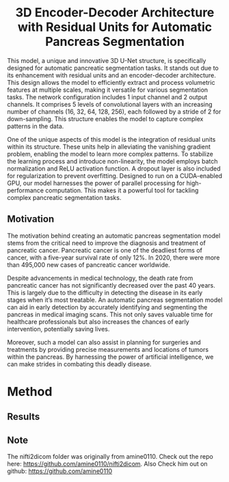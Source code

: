 <h1 align="center">
  3D Encoder-Decoder Architecture with Residual Units for Automatic Pancreas Segmentation
</h1>

This model, a unique and innovative 3D U-Net structure, is specifically designed for automatic pancreatic segmentation tasks. It stands out due to its enhancement with residual units and an encoder-decoder architecture. This design allows the model to efficiently extract and process volumetric features at multiple scales, making it versatile for various segmentation tasks. The network configuration includes 1 input channel and 2 output channels. It comprises 5 levels of convolutional layers with an increasing number of channels (16, 32, 64, 128, 256), each followed by a stride of 2 for down-sampling. This structure enables the model to capture complex patterns in the data.

One of the unique aspects of this model is the integration of residual units within its structure. These units help in alleviating the vanishing gradient problem, enabling the model to learn more complex patterns. To stabilize the learning process and introduce non-linearity, the model employs batch normalization and ReLU activation function. A dropout layer is also included for regularization to prevent overfitting. Designed to run on a CUDA-enabled GPU, our model harnesses the power of parallel processing for high-performance computation. This makes it a powerful tool for tackling complex pancreatic segmentation tasks.

## Motivation

The motivation behind creating an automatic pancreas segmentation model stems from the critical need to improve the diagnosis and treatment of pancreatic cancer. Pancreatic cancer is one of the deadliest forms of cancer, with a five-year survival rate of only 12%. In 2020, there were more than 495,000 new cases of pancreatic cancer worldwide.

Despite advancements in medical technology, the death rate from pancreatic cancer has not significantly decreased over the past 40 years. This is largely due to the difficulty in detecting the disease in its early stages when it’s most treatable. An automatic pancreas segmentation model can aid in early detection by accurately identifying and segmenting the pancreas in medical imaging scans. This not only saves valuable time for healthcare professionals but also increases the chances of early intervention, potentially saving lives.

Moreover, such a model can also assist in planning for surgeries and treatments by providing precise measurements and locations of tumors within the pancreas. By harnessing the power of artificial intelligence, we can make strides in combating this deadly disease.

# Method

## Results

## Note

The nifti2dicom folder was originally from amine0110. Check out the repo here: https://github.com/amine0110/nifti2dicom. Also Check him out on github: https://github.com/amine0110